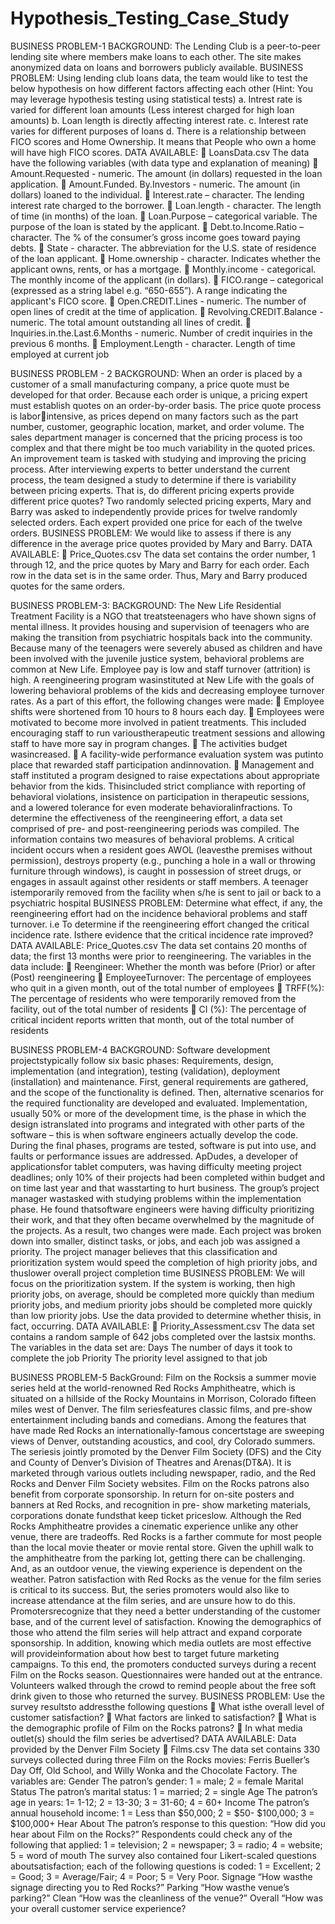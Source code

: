 # Hypothesis_Testing_Case_Study
BUSINESS PROBLEM-1
BACKGROUND: The Lending Club is a peer-to-peer lending site where members make loans to 
each other. The site makes anonymized data on loans and borrowers publicly available. 
BUSINESS PROBLEM:
Using lending club loans data, the team would like to test the below hypothesis on how different 
factors affecting each other (Hint: You may leverage hypothesis testing using statistical tests)
a. Intrest rate is varied for different loan amounts (Less interest charged for high loan 
amounts)
b. Loan length is directly affecting interest rate.
c. Interest rate varies for different purposes of loans
d. There is a relationship between FICO scores and Home Ownership. It means that People who own a home will have high FICO scores.
DATA AVAILABLE:
 LoansData.csv
The data have the following variables (with data type and explanation of meaning)
 Amount.Requested - numeric. The amount (in dollars) requested in the loan application.
 Amount.Funded. By.Investors - numeric. The amount (in dollars) loaned to the individual.
 Interest.rate – character. The lending interest rate charged to the borrower.
 Loan.length - character. The length of time (in months) of the loan.
 Loan.Purpose – categorical variable. The purpose of the loan is stated by the applicant.
 Debt.to.Income.Ratio – character. The % of the consumer’s gross income goes toward paying 
debts.
 State - character. The abbreviation for the U.S. state of residence of the loan applicant.
 Home.ownership - character. Indicates whether the applicant owns, rents, or has a 
mortgage.
 Monthly.income - categorical. The monthly income of the applicant (in dollars).
 FICO.range – categorical (expressed as a string label e.g. “650-655”). A range indicating the 
applicant's FICO score.
 Open.CREDIT.Lines - numeric. The number of open lines of credit at the time of 
application.
 Revolving.CREDIT.Balance - numeric. The total amount outstanding all lines of credit.
 Inquiries.in.the.Last.6.Months - numeric. Number of credit inquiries in the previous 6 
months.
 Employment.Length - character. Length of time employed at current job

BUSINESS PROBLEM - 2
BACKGROUND: When an order is placed by a customer of a small manufacturing company, a 
price quote must be developed for that order. Because each order is unique, a pricing expert must establish quotes on an order-by-order basis. The price quote process is laborintensive, as prices depend on many factors such as the part number, customer, geographic 
location, market, and order volume. The sales department manager is concerned that the pricing 
process is too complex and that there might be too much variability in the quoted prices. An 
improvement team is tasked with studying and improving the pricing process.
After interviewing experts to better understand the current process, the team 
designed a study to determine if there is variability between pricing experts. That is, do different 
pricing experts provide different price quotes? Two randomly selected pricing experts, Mary and 
Barry was asked to independently provide prices for twelve randomly selected orders. Each 
expert provided one price for each of the twelve orders.
BUSINESS PROBLEM: We would like to assess if there is any difference in the average 
price quotes provided by Mary and Barry.
DATA AVAILABLE:
 Price_Quotes.csv
The data set contains the order number, 1 through 12, and the price quotes by Mary 
and Barry for each order. Each row in the data set is in the same order. Thus, Mary and 
Barry produced quotes for the same orders.

BUSINESS PROBLEM-3:
BACKGROUND: The New Life Residential Treatment Facility is a NGO that treatsteenagers who
have shown signs of mental illness. It provides housing and supervision of teenagers who are
making the transition from psychiatric hospitals back into the community. Because many of
the teenagers were severely abused as children and have been involved with the juvenile
justice system, behavioral problems are common at New Life. Employee pay is low and staff
turnover (attrition) is high.
A reengineering program wasinstituted at New Life with the goals of lowering behavioral
problems of the kids and decreasing employee turnover rates. As a part of this effort, the
following changes were made:
 Employee shifts were shortened from 10 hours to 8 hours each day.
 Employees were motivated to become more involved in patient treatments. This
included encouraging staff to run varioustherapeutic treatment sessions and allowing
staff to have more say in program changes.
 The activities budget wasincreased.
 A facility-wide performance evaluation system was putinto place that rewarded staff
participation andinnovation.
 Management and staff instituted a program designed to raise expectations about
appropriate behavior from the kids. Thisincluded strict compliance with reporting of
behavioral violations, insistence on participation in therapeutic sessions, and a
lowered tolerance for even moderate behavioralinfractions.
To determine the effectiveness of the reengineering effort, a data set comprised of pre- and
post-reengineering periods was compiled. The information contains two measures of
behavioral problems. A critical incident occurs when a resident goes AWOL (leavesthe
premises without permission), destroys property (e.g., punching a hole in a wall or throwing
furniture through windows), is caught in possession of street drugs, or engages in assault
against other residents or staff members. A teenager istemporarily removed from the facility
when s/he is sent to jail or back to a psychiatric hospital
BUSINESS PROBLEM: Determine what effect, if any, the reengineering effort had on the 
incidence behavioral problems and staff turnover. i.e To determine if the reengineering effort
changed the critical incidence rate. Isthere evidence that the critical incidence rate
improved?
DATA AVAILABLE: Price_Quotes.csv
The data set contains 20 months of data; the first 13 months were prior to reengineering. The
variables in the data include:
 Reengineer: Whether the month was before (Prior) or after (Post) reengineering
 EmployeeTurnover: The percentage of employees who quit in a given
month, out of the total number of employees
 TRFF(%): The percentage of residents who were temporarily removed from
the facility, out of the total number of residents
 CI (%): The percentage of critical incident reports written that month, out of
the total number of residents

BUSINESS PROBLEM-4
BACKGROUND: Software development projectstypically follow six basic phases: Requirements,
design, implementation (and integration), testing (validation), deployment (installation) and
maintenance. First, general requirements are gathered, and the scope of the functionality is
defined. Then, alternative scenarios for the required functionality are developed and
evaluated. Implementation, usually 50% or more of the development time, is the phase in
which the design istranslated into programs and integrated with other parts of the software –
this is when software engineers actually develop the code. During the final phases, programs
are tested, software is put into use, and faults or performance issues are addressed.
ApDudes, a developer of applicationsfor tablet computers, was having difficulty meeting
project deadlines; only 10% of their projects had been completed within budget and on time
last year and that wasstarting to hurt business. The group’s project manager wastasked with
studying problems within the implementation phase. He found thatsoftware engineers were
having difficulty prioritizing their work, and that they often became overwhelmed by the
magnitude of the projects.
As a result, two changes were made. Each project was broken down into smaller, distinct
tasks, or jobs, and each job was assigned a priority. The project manager believes that this
classification and prioritization system would speed the completion of high priority jobs, and
thuslower overall project completion time
BUSINESS PROBLEM: We will focus on the prioritization system. If the system is working, then
high priority jobs, on average, should be completed more quickly than medium priority jobs,
and medium priority jobs should be completed more quickly than low priority jobs. Use the
data provided to determine whether thisis, in fact, occurring.
DATA AVAILABLE:
 Priority_Assessment.csv
The data set contains a random sample of 642 jobs completed over the lastsix months. The
variables in the data set are:
Days The number of days it took to complete the job
Priority The priority level assigned to that job

BUSINESS PROBLEM-5
BackGround: Film on the Rocksis a summer movie series held at the world-renowned Red
Rocks Amphitheatre, which is situated on a hillside of the Rocky Mountains in Morrison,
Colorado fifteen miles west of Denver. The film seriesfeatures classic films, and pre-show
entertainment including bands and comedians. Among the features that have made Red Rocks
an internationally-famous concertstage are sweeping views of Denver, outstanding acoustics,
and cool, dry Colorado summers.
The seriesis jointly promoted by the Denver Film Society (DFS) and the City and County of
Denver’s Division of Theatres and Arenas(DT&A). It is marketed through various outlets
including newspaper, radio, and the Red Rocks and Denver Film Society websites. Film on the
Rocks patrons also benefit from corporate sponsorship. In return for on-site posters and
banners at Red Rocks, and recognition in pre- show marketing materials, corporations donate
fundsthat keep ticket priceslow.
Although the Red Rocks Amphitheatre provides a cinematic experience unlike any other venue,
there are tradeoffs. Red Rocks is a farther commute for most people than the local movie
theater or movie rental store. Given the uphill walk to the amphitheatre from the parking lot,
getting there can be challenging. And, as an outdoor venue, the viewing experience is
dependent on the weather.
Patron satisfaction with Red Rocks as the venue for the film series is critical to its success. But,
the series promoters would also like to increase attendance at the film series, and are unsure
how to do this. Promotersrecognize that they need a better understanding of the customer
base, and of the current level of satisfaction. Knowing the demographics of those who attend
the film series will help attract and expand corporate sponsorship. In addition, knowing which
media outlets are most effective will provideinformation about how best to target future
marketing campaigns.
To this end, the promoters conducted surveys during a recent Film on the Rocks season.
Questionnaires were handed out at the entrance. Volunteers walked through the crowd to
remind people about the free soft drink given to those who returned the survey.
BUSINESS PROBLEM: Use the survey resultsto addressthe following questions
 What isthe overall level of customer satisfaction?
 What factors are linked to satisfaction?
 What is the demographic profile of Film on the Rocks patrons?
 In what media outlet(s) should the film series be advertised?
DATA AVAILABLE: Data provided by the Denver Film Society
 Films.csv 
The data set contains 330 surveys collected during three Film on the Rocks movies:
Ferris Bueller’s Day Off, Old School, and Willy Wonka and the Chocolate Factory.
The variables are:
Gender The patron’s gender: 1 = male; 2 = female
Marital Status The patron’s marital status: 1 = married; 2 = single
Age The patron’s age in years: 1= 1-12; 2 = 13-30; 3 = 31-60; 4 = 60+
Income The patron’s annual household income: 1 = Less than $50,000; 2 = $50-
$100,000; 3 = $100,000+
Hear About The patron’s response to this question: “How did you hear about Film
on the Rocks?” Respondents could check any of the following that applied: 1 = television; 2 =
newspaper; 3 = radio; 4 = website; 5 = word of mouth
The survey also contained four Likert-scaled questions aboutsatisfaction; each of the following
questions is coded: 1 = Excellent; 2 = Good; 3 = Average/Fair; 4 = Poor; 5 = Very Poor.
Signage “How wasthe signage directing you to Red Rocks?”
Parking “How wasthe venue’s parking?”
Clean “How was the cleanliness of the venue?”
Overall “How was your overall customer service experience?
